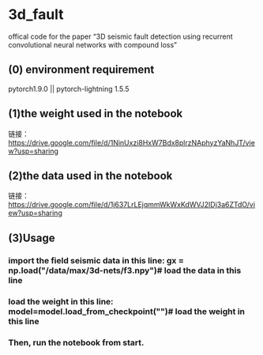 # 3d_fault
offical code for the paper “3D seismic fault detection using recurrent convolutional neural networks with compound loss”
## (0) environment requirement  
pytorch1.9.0 || pytorch-lightning 1.5.5
## (1)the weight used in the notebook
链接：https://drive.google.com/file/d/1NinUxzi8HxW7Bdx8plrzNAphyzYaNhJT/view?usp=sharing 
## (2)the data used in the notebook
链接：https://drive.google.com/file/d/1j637LrLEjqmmWkWxKdWVJ2IDj3a6ZTdO/view?usp=sharing
## (3)Usage
### import the field seismic data in this line: gx = np.load("/data/max/3d-nets/f3.npy")# load the data in this line  
### load the weight in this line: model=model.load_from_checkpoint("")# load the weight in this line
### Then, run the notebook from start.
